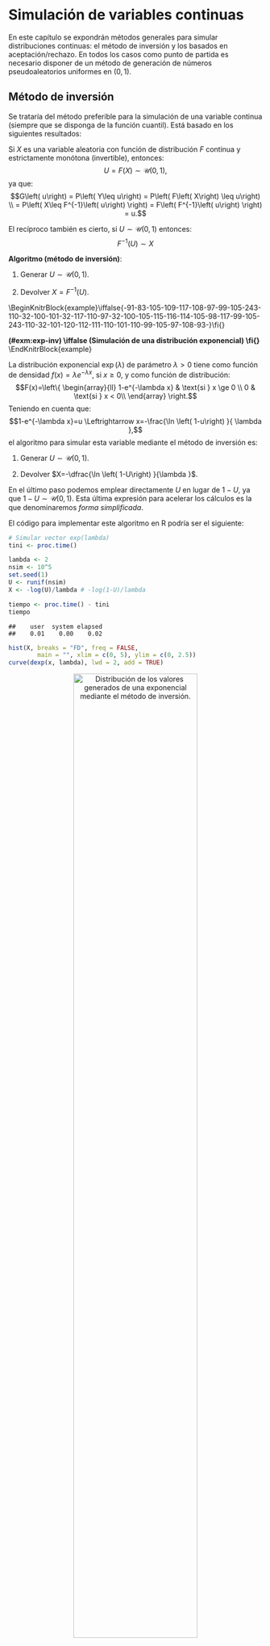 Simulación de variables continuas
=================================

<!-- PENDIENTE:
Emplear entorno algoritmo
Usar ejemplos en lugar de ejercicios
Emplearemos también $X\sim f$ para indicar que $X$ es una variable aleatoria con función de densidad $f$

Ejemplo cociente de uniformes
-->





En este capítulo se expondrán métodos generales para simular
distribuciones continuas: el método de inversión y los basados en
aceptación/rechazo. En todos los casos como punto de partida es necesario
disponer de un método de generación de números pseudoaleatorios uniformes en $(0,1)$.


Método de inversión
-------------------

Se trataría del método preferible para la simulación de una variable continua
(siempre que se disponga de la función cuantil). 
Está basado en los siguientes resultados:

Si $X$ es una variable aleatoria con función de distribución $F$ continua y estrictamente monótona 
(invertible), entonces:
$$U=F\left( X\right) \sim \mathcal{U}\left( 0,1\right),$$
ya que:
$$G\left( u\right) = P\left( Y\leq u\right) 
= P\left( F\left( X\right) \leq u\right) \\
= P\left( X\leq F^{-1}\left( u\right) \right) 
= F\left( F^{-1}\left( u\right) \right) = u.$$

El recíproco también es cierto, si $U\sim \mathcal{U}\left( 0,1\right)$
entonces: 
$$F^{-1}\left( U\right) \sim X$$

**Algoritmo (método de inversión)**:

1. Generar $U\sim \mathcal{U}\left( 0,1\right)$.

2. Devolver $X=F^{-1}\left( U\right)$.



\BeginKnitrBlock{example}\iffalse{-91-83-105-109-117-108-97-99-105-243-110-32-100-101-32-117-110-97-32-100-105-115-116-114-105-98-117-99-105-243-110-32-101-120-112-111-110-101-110-99-105-97-108-93-}\fi{}<div class="example"><span class="example" id="exm:exp-inv"><strong>(\#exm:exp-inv)  \iffalse (Simulación de una distribución exponencial) \fi{} </strong></span></div>\EndKnitrBlock{example}

La distribución exponencial $\exp \left( \lambda \right)$ de parámetro $\lambda>0$
tiene como función de densidad $f\left( x\right) =\lambda e^{-\lambda x}$, si $x\geq 0$,
y como función de distribución:
$$F(x)=\left\{ \begin{array}{ll}
1-e^{-\lambda x} & \text{si } x \ge 0 \\
0 & \text{si } x < 0\\
\end{array} \right.$$
Teniendo en cuenta que:
$$1-e^{-\lambda x}=u \Leftrightarrow x=-\frac{\ln \left( 1-u\right) }{ \lambda },$$
el algoritmo para simular esta variable mediante el método de inversión es:

1. Generar $U\sim \mathcal{U}\left( 0,1\right)$.

2. Devolver $X=-\dfrac{\ln \left( 1-U\right) }{\lambda }$.

En el último paso podemos emplear directamente $U$ en lugar de $1-U$, ya que $1 - U\sim \mathcal{U}\left( 0,1\right)$.
Esta última expresión para acelerar los cálculos es la que denominaremos *forma simplificada*. 

El código para implementar este algoritmo en R podría ser el siguiente:

```r
# Simular vector exp(lambda)
tini <- proc.time()

lambda <- 2
nsim <- 10^5
set.seed(1)
U <- runif(nsim)
X <- -log(U)/lambda # -log(1-U)/lambda

tiempo <- proc.time() - tini
tiempo
```

```
##    user  system elapsed 
##    0.01    0.00    0.02
```

```r
hist(X, breaks = "FD", freq = FALSE, 
        main = "", xlim = c(0, 5), ylim = c(0, 2.5))
curve(dexp(x, lambda), lwd = 2, add = TRUE)
```

<div class="figure" style="text-align: center">
<img src="05-Metodos_generales_continuas_files/figure-html/exp-inv-plot-1.png" alt="Distribución de los valores generados de una exponencial mediante el método de inversión." width="70%" />
<p class="caption">(\#fig:exp-inv-plot)Distribución de los valores generados de una exponencial mediante el método de inversión.</p>
</div>

Como se observa en la Figura \@ref(fig:exp-inv-plot) se trata de un método exacto (si está bien implementado) y la distribución de los valores generados se aproxima a la distribución teórica como cabría esperar con una muestra de ese tamaño.


### Algunas distribuciones que pueden simularse por el método de inversión

A continuación se incluyen algunas distribuciones que se pueden simular
fácilmente mediante el método de inversión. Se adjunta una forma
simplificada del método que tiene por objeto evitar cálculos
innecesarios (tal y como se hizo en el ejemplo de la exponencial).

Nombre  | Densidad  | $F\left( x\right)$  | $F^{-1}\left( U\right)$  | Forma simplificada
------------- | ------------- | ------------- | ------------- | -------------
$\exp\left( \lambda\right)$ ($\lambda>0$)  | $\lambda e^{-\lambda x}$, si $x\geq0$  | $1-e^{-\lambda x}$  | $-\dfrac{\ln\left( 1-U\right)  }\lambda$  | $-\dfrac{\ln U}\lambda$
Cauchy  | $\dfrac1{\pi\left( 1+x^{2}\right)  }$  | $\dfrac12+\dfrac{\arctan x}\pi$   | $\tan\left( \pi\left( U-\dfrac12\right) \right)$  | $\tan\pi U$
Triangular en $\left( 0,a\right)$  | $\dfrac2a\left( 1-\dfrac xa\right)$, si $0\leq x\leq a$  | $\dfrac2a\left(x-\dfrac{x^{2}}{2a}\right)$  | $a\left( 1-\sqrt{1-U}\right)$  | $a\left( 1-\sqrt{U}\right)$
Pareto ($a,b>0$)  | $\dfrac{ab^{a}}{x^{a+1}}$, si $x\geq b$  | $1-\left( \dfrac bx\right)^{a}$   | $\dfrac b{\left( 1-U\right)  ^{1/a}}$  | $\dfrac b{U^{1/a}}$
Weibull ($\lambda,\alpha>0$) | $\alpha\lambda^{\alpha}x^{\alpha-1}e^{-\left( \lambda x\right)  ^{\alpha}}$, si $x\geq0$  | $1-e^{-\left( \lambda x\right)  ^{\alpha}}$  | $\dfrac{\left( -\ln\left(1-U\right)  \right)  ^{1/\alpha}}\lambda$   | $\dfrac{\left( -\ln U\right)^{1/\alpha}}\lambda$\


\BeginKnitrBlock{exercise}<div class="exercise"><span class="exercise" id="exr:unnamed-chunk-2"><strong>(\#exr:unnamed-chunk-2) </strong></span></div>\EndKnitrBlock{exercise}

La distribución doble exponencial (o distribución de Laplace) de
parámetro $\lambda$ tiene función de densidad:
$$f\left( x\right)  =\frac{\lambda}{2}e^{-\lambda\left\vert x\right\vert
}\text{, }x\in\mathbb{R}$$ 
y función de distribución:
$$F\left( x\right)  =\int_{-\infty}^{x}f\left( t\right)  dt=\left\{
\begin{array}{ll}
\frac{1}{2}e^{\lambda x} & \text{si } x<0\\
1-\frac{1}{2}e^{-\lambda x} & \text{si } x\geq0
\end{array}
\ \right.$$

a)  Escribir una función que permita generar, por el método de
    inversión, una muestra de $n$ observaciones de esta distribución^[Esta distribución puede generarse fácilmente simulando una distribución exponencial y otorgarle un signo positivo o negativo con equiprobabilidad (ver Ejemplo \@ref(exm:dexp-mix)).].

    
    ```r
    ddexp <- function(x, lambda = 1){
    # Densidad doble exponencial
      lambda*exp(-lambda*abs(x))/2
    }
    
    rdexp <- function(lambda = 1){
    # Simulación por inversión
    # Doble exponencial
      U <- runif(1)
      if (U<0.5) {
        return(log(2*U)/lambda)
      } else {
        return(-log(2*(1-U))/lambda)
      }
    }
    
    rdexpn <- function(n = 1000, lambda = 1) {
    # Simulación n valores de doble exponencial
        x <- numeric(n)
        for(i in 1:n) x[i]<-rdexp(lambda)
        return(x)
    }
    ```


b)  Generar $10^{4}$ valores de la distribución doble exponencial de
    parámetro $\lambda=2$ y obtener el tiempo de CPU que tarda en
    generar la secuencia.

    
    ```r
    set.seed(54321)
    system.time(x <- rdexpn(10^4, 2))
    ```
    
    ```
    ##    user  system elapsed 
    ##    0.06    0.00    0.06
    ```


c)  Representar el histograma y compararlo con la densidad teórica.

    
    ```r
    hist(x, breaks = "FD", freq = FALSE, main="")
    # lines(density(x), col = 'blue')
    curve(ddexp(x, 2), add = TRUE)
    ```
    
    <div class="figure" style="text-align: center">
    <img src="05-Metodos_generales_continuas_files/figure-html/dexp-inv-1.png" alt="Distribución de los valores generados de una doble exponencial mediante el método de inversión." width="70%" />
    <p class="caption">(\#fig:dexp-inv)Distribución de los valores generados de una doble exponencial mediante el método de inversión.</p>
    </div>


### Ventajas e inconvenientes

Ventajas:

* Aplicable, en principio, a cualquier distribución continua.

Inconvenientes:

* Puede no ser posible encontrar una expresión explícita para 
  $F^{-1}\left( u\right).$

* Aún disponiendo de una expresión explícita para 
  $F^{-1}\left( u\right)$, su evaluación directa puede requerir
  mucho tiempo de computación.

Alternativas:

* Emplear métodos numéricos para resolver $F\left( x\right) -u=0$
  (requeriría resolver numéricamente esta ecuación para cada
  valor aleatorio que se desee generar).

* Utilizar una aproximación a $F^{-1}\left( u\right)$
  (inversión aproximada).
  

### Inversión aproximada

En muchos casos en los que no se puede emplear la expresión exacta de la función
cuantil $F^{-1}\left( u\right)$, se dispone de una aproximación suficientemente
buena que se puede emplear en el algoritmo anterior (se obtendrían simulaciones
con una distribución aproximada a la deseada).

Por ejemplo, para aproximar la función cuantil de la normal estándar, 
Odeh y Evans consideraron la siguiente función auxiliar :
$$ g\left( v\right)  =\sqrt{-2\ln v}\frac{A\left( \sqrt{-2\ln v}\right)
}{B\left( \sqrt{-2\ln v}\right)  },$$
siendo $A\left( x\right) =\sum_{i=0}^{4}a_{i}x^{i}$
y $B\left( x\right)  =\sum_{i=0}^{4}b_{i}x^{i}$ con:

$$\begin{array}{ll}
a_{0}=-0.322232431088 &  b_{0}=0.0993484626060 \\
a_{1}=-1 &  b_{1}=0.588581570495 \\
a_{2}=-0.342242088547 & b_{2}=0.531103462366 \\
a_{3}=-0.0204231210245 & b_{3}=0.103537752850 \\
a_{4}=-0.0000453642210148 & b_{4}=0.0038560700634
\end{array}$$

La aproximación consiste en utilizar $g\left( 1-u\right)$ en lugar de
$F^{-1}\left( u\right)$ para los valores de $u\in[10^{-20},\frac12]$
y $-g\left( u\right)$ si $u\in[\frac12,1-10^{-20}]$. Para $u\notin
[10^{-20},1-10^{-20}]$ (que sólo ocurre con una probabilidad de
$2\cdot10^{-20}$) la aproximación no es recomendable.

**Algoritmo de Odeh y Evans**

1. Generar $U\sim U\left( 0,1\right)$.

2. Si $U<10^{-20}$ ó $U>1-10^{-20}$ entonces volver a 1.

3. Si $U<0.5$ entonces hacer $X=g\left(1-U\right)$ 
   en caso contrario hacer $X=-g\left( U\right)$.

4. Devolver $X$.

En manuales de funciones matemáticas, como [Abramowitz y Stegun (1964)](http://people.math.sfu.ca/~cbm/aands/), 
se tienen aproximaciones de la función cuantil de las principales distribuciones
(por ejemplo en la página [993](http://people.math.sfu.ca/~cbm/aands/page_933.htm)
las correspondientes a la normal estándar). 


Método de aceptación rechazo {#AR}
----------------------------

Se trata de un método universal alternativo al de inversión para
el caso de que no se pueda emplear la función cuantil, 
pero se dispone de una expresión (preferiblemente sencilla) para la
función de densidad $f\left( x \right)$. 

Si $f$ es la densidad objetivo, la idea es simular una variable aleatoria
bidimensional $\left( X, Y\right)$ con distribución
uniforme en el hipografo de $f$ (el conjunto de puntos del plano 
comprendidos entre el eje OX y $f$):
$$A_{f}=\left\{ \left( x,y\right) \in \mathbb{R}^{2}:0\leq y\leq
f\left( x\right) \right\}.$$
De esta forma la primera componente tendrá la distribución deseada:

<img src="images/rechazo.png" width="70%" style="display: block; margin: auto;" />

$$ P\left( a<X<b\right) = \frac{\text{Area de }\left\{ \left( x,y\right) \in 
\mathbb{R}^{2}:a<x<b;~0\leq y\leq f\left( x\right) \right\} }{\text{Area de }
A_{f}} \\
= \int_{a}^{b}f\left( x\right) dx $$

<!-- 
el resultado anterior no depende de la constante normalizadora,
teorema aceptación/rechazo
por tanto es válido para cuasidensidades
-->
El resultado anterior es también válido para una cuasi-densidad $f^{\ast}$
(no depende de la constante normalizadora). 
El resultado general sería en siguiente:

* Si $X$ es una variable aleatoria con función de densidad $f$ 
  y $U \sim \mathcal{U}\left( 0, 1 \right)$ entonces
  $$\left( X,c\cdot U\cdot f\left( X\right) \right) \sim \mathcal{U}\left(
  A_{cf}\right)$$
  siendo
  $A_{cf}=\left\{ \left( x, y \right) \in \mathbb{R}^{2} : 0 \leq y \leq
  cf\left( x \right) \right\}$.

* Recíprocamente si $\left( X,Y\right) \sim \mathcal{U}\left(A_{cf}\right) \Rightarrow X\sim f$.

Para generar valores de una variable aleatoria bidimensional con distribución uniforme
en $A_{f}$ (o en $A_{f^{\ast }}$), se emplea el resultado anterior para 
generar valores en $A_{cg} \supset A_{f}$, siendo $g$ una densidad auxiliar
(preferiblemente fácil de simular y similar a $f$).
Teniendo en cuenta además que:

* Si $\left( X,Y\right) \sim \mathcal{U}\left( A\right)$ y 
  $B \subset A\Rightarrow \left. \left( X,Y\right) \right\vert _{B}
  \sim \mathcal{U}\left(B\right)$
  
Por tanto, si $\left( T, Y \right)$ sigue una distribución
uniforme en $A_{cg}$, aceptando los valores de
$\left( T, Y\right)$ que pertenezcan a $A_{f}$ (o a $A_{f^{\ast }}$) se obtendrán 
generaciones con distribución uniforme sobre $A_{f}$ (o $A_{f^{\ast }}$) 
y la densidad de la primera componente $T$ será $f$.

### Algoritmo

Supongamos que $f$ es la densidad objetivo y $g$ es una densidad
auxiliar (fácil de simular y similar a $f$), de forma que
existe una constante $c>0$ tal que:
$$f\left( x\right) \leq c\cdot g\left( x\right) 
\text{, }\forall x\in \mathbb{R}\text{.}$$

Algoritmo (Von Neuman, 1951):

1.  Generar $U\sim \mathcal{U}\left( 0, 1\right)$.

2.  Generar $T\sim g$.

3.  Si $c\cdot U\cdot g\left( T\right) \leq f\left( T\right)$
    devolver $X=T$,

    en caso contrario volver al paso 1.


### Densidades acotadas en un intervalo cerrado

Sea $f$ una función de
densidad cualquiera con soporte en un intervalo cerrado $[a,b]$ (es
decir, $\{x/f\left( x\right)  \neq0\}=[a,b]$) de tal forma que
existe una constante $M>0$ tal que $f\left( x\right)  \leq M$ $\forall x$ (es decir,
$f$ es acotada superiormente). En este caso puede tomarse como densidad
auxiliar $g$, la de una $\mathcal{U}(a,b)$. En efecto, tomando
$c=M\left( b-a\right)$ y teniendo en cuenta que
$$g\left( x\right)  =\left\{
\begin{array}{ll}\frac{1}{b-a} & \text{si } x\in\lbrack a,b]\\
0 & \text{en caso contrario}
\end{array} \right.$$ 
se tiene que
$f\left( x\right)  \leq M = \frac{c}{b-a}=c\cdot g\left(
x\right)$, $\forall x\in\lbrack a,b]$. Así pues, el algoritmo quedaría
como sigue:


1. Generar $U,V\sim \mathcal{U}\left( 0, 1\right)$.

2. Hacer $T = a + \left( b-a \right) V$.

3.  Si $M \cdot U\leq f\left( T \right)$
    devolver $X = T$,

    en caso contrario volver al paso 1.


**Nota**: no confundir $M$ con $c = M \left( b - a \right)$.


<!-- Incluir cuentas de AR para la doble exponencial -->

\BeginKnitrBlock{exercise}<div class="exercise"><span class="exercise" id="exr:unnamed-chunk-6"><strong>(\#exr:unnamed-chunk-6) </strong></span></div>\EndKnitrBlock{exercise}

Desarrollar el código necesario para generar, por el método de
aceptación-rechazo, una muestra de $n$ observaciones de una
distribución normal estándar:
$$f\left( x\right)  =\frac{1}{\sqrt{2\pi}}e^{-\frac{x^{2}}{2}}\text{, }x\in\mathbb{R}\text{, }$$
empleando como distribución auxiliar una doble exponencial con $\lambda=1$ 
(más adelante veremos que esta es la elección óptima para el parámetro de la densidad auxiliar) y que la cota optima
es:$$c_{\text{opt}}=\sqrt{\frac{2e}{\pi}}\simeq1.\,3155.$$ Para
establecer la condición de aceptación o rechazo se puede tener en
cuenta que:
$$c\cdot U\cdot\frac{g\left( T\right)  }{f\left( T\right)  }=\sqrt{\frac
{2e}{\pi}}U\sqrt{\frac{\pi}{2}}\exp\left( \frac{T^{2}}{2}-\left\vert
T\right\vert \right)  =U\cdot\exp\left( \frac{T^{2}}{2}-\left\vert
T\right\vert +\frac{1}{2}\right)  ,$$
aunque en general puede ser recomendable emplear $c\cdot U\cdot g\left( T\right) \leq f\left( T\right)$.


```r
# densidad objetivo: dnorm
# densidad auxiliar: ddexp

# EJECUTAR CÓDIGO DEL APARTADO A DEL EJERCICIO 1
c.opt <- sqrt(2*exp(1)/pi)
lambda.opt <- 1
ngen <- 0

rnormAR <- function() {
# Simulación por aceptación-rechazo
# Normal estandar a partir de doble exponencial
  while (TRUE) {
    U <- runif(1)
    X <- rdexp(1) # lambda = 1
    ngen <<- ngen+1 # Comentar esta línea para uso normal
    # if (U*exp((X^2+1)*0.5-abs(X)) <= 1) return(X)
    if (c.opt * U * ddexp(X, lambda.opt) <= dnorm(X)) return(X)
  }
}

rnormARn <- function(n=1000) {
# Simulación n valores N(0,1)
    x <- numeric(n)
    for(i in 1:n) x[i]<-rnormAR()
    return(x)
}

# Grafico
curve(c.opt * ddexp(x), xlim = c(-4, 4), lty = 2)
curve(dnorm(x), add = TRUE)
```

<img src="05-Metodos_generales_continuas_files/figure-html/unnamed-chunk-7-1.png" width="70%" style="display: block; margin: auto;" />


a)  Generar una muestra de $10^{4}$ observaciones empleando este
    algoritmo. Obtener el tiempo de CPU y calcular el número medio
    de generaciones de la distribución auxiliar.

    
    ```r
    set.seed(54321)
    nsim <- 10^4
    
    ngen <- 0
    system.time(x <- rnormARn(nsim))
    ```
    
    ```
    ##    user  system elapsed 
    ##    0.21    0.00    0.20
    ```
    
    ```r
    # Nº generaciones
    {
    cat("\nNº de generaciones = ", ngen)
    cat("\nNº medio de generaciones = ", ngen/nsim)
    cat("\nProporción de rechazos = ", 1-nsim/ngen, "\n")
    }
    ```
    
    ```
    ## 
    ## Nº de generaciones =  13163
    ## Nº medio de generaciones =  1.3163
    ## Proporción de rechazos =  0.2402948
    ```


b)  Representar el histograma y compararlo con la densidad teórica.
    
    
    ```r
    hist(x, breaks="FD", freq=FALSE)
    curve(dnorm(x), add=TRUE)
    ```
    
    <img src="05-Metodos_generales_continuas_files/figure-html/unnamed-chunk-9-1.png" width="70%" style="display: block; margin: auto;" />



### Eficiencia del algoritmo

Como medida de la eficiencia del algoritmo de aceptación-rechazo
podríamos considerar el número de iteraciones del algoritmo, 
es decir, el número de generaciones de la densidad auxiliar y
de comparaciones para aceptar un valor de la densidad objetivo.
Este número $N$ es aleatorio y sigue una distribución geométrica 
(número de pruebas necesarias hasta obtener el primer éxito) 
con parámetro $p$ (probabilidad de éxito) la probabilidad de aceptación 
en el paso 3:
$$p = \frac{\text{area}\left(
        A_{f}\right) }{\text{area}\left( A_{cg}\right) }=\frac{1}{c}.$$
Por tanto:
$$E\left( N \right) = \frac1p = c$$ 
es el número medio de iteraciones del algoritmo 
(el número medio de pares de variables $\left( T,U\right)$ 
que se necesitan generar, y de comparaciones, para obtener
una simulación de la densidad objetivo).

Es obvio, por tanto, que cuanto más cercano a 1 sea el valor de $c$ más eficiente será el algoritmo (el caso de $c=1$ se correspondería con $g=f$ y no tendría sentido emplear este algoritmo).
El principal problema con este método es encontrar una densidad auxiliar $g$ de forma que:
$$c_{\text{opt}}=\max_{\{x : g\left( x\right) >0\}}
\frac{f\left( x\right) }{g\left( x\right) }.$$
sea próximo a 1.
Una solución intermedia consiste en seleccionar una familia paramétrica de densidades $\{g_{\theta} : \theta \in \Theta\}$ entre las que haya alguna que se parezca bastante a $f$, 
encontrar el valor de $c$ óptimo para cada densidad de esa familia:
$$c_{\theta}=\max_{x}\frac{f\left(  x\right)  }{g_{\theta}\left( x\right) }$$ 
y, finalmente, elegir el mejor valor $\theta_{0}$ del parámetro, en el sentido de ofrecer el menor posible $c_{\theta}$:
$$c_{\theta_{0}}=\min_{\theta\in\Theta}\max_{x}\frac{f\left(  x\right) }{g_{\theta}\left(  x\right)  }.$$


\BeginKnitrBlock{exercise}<div class="exercise"><span class="exercise" id="exr:unnamed-chunk-10"><strong>(\#exr:unnamed-chunk-10) </strong></span></div>\EndKnitrBlock{exercise}

Continuando con el ejercicio anterior del método de
aceptación-rechazo para generar observaciones de una
distribución normal estándar, empleando como distribución 
auxiliar una doble exponencial:

c)  Aproximar la cota óptima numéricamente.

    
    ```r
    # Obtención de un valor c óptimo aproximado
    optimize(f=function(x){dnorm(x)/ddexp(x)}, maximum=TRUE, interval=c(-1,1))
    ```
    
    ```
    ## $maximum
    ## [1] -0.999959
    ## 
    ## $objective
    ## [1] 1.315489
    ```
    
    ```r
    # NOTA: Cuidado con los límites
    # optimize(f=function(x){dnorm(x)/ddexp(x)}, maximum=TRUE, interval=c(0,2))
    
    # Valor óptimo real
    # sqrt(2*exp(1)/pi)
    c.opt
    ```
    
    ```
    ## [1] 1.315489
    ```


d)  Aproximar el parámetro óptimo de la densidad auxiliar
    numéricamente (normalmente comenzaríamos por este paso).

    
    ```r
    # Obtención de valores c y lambda óptimos aproximados
    fopt <- function(lambda) {
      # Obtiene c fijado lambda
      optimize(f = function(x){dnorm(x)/ddexp(x,lambda)},
               maximum=TRUE, interval=c(0,2))$objective
    }
    
    # Encontar lambda que minimiza
    res <- optimize(f=function(x){fopt(x)}, interval=c(0.5,2))
    lambda.opt2 <- res$minimum
    c.opt2 <- res$objective
    ```


### Ejemplo: Inferencia Bayesiana

El algoritmo de Aceptación-Rechazo se emplea habitualmente en
Inferencia Bayesiana:

* $f(x|\theta )$ densidad muestral.

* $\pi (\theta )$ densidad a priori.

* $\mathbf{x}=(x_{1},...,x_n)^{\prime }$ muestra observada.

* La distribución a posteriori de $\theta$ es:
  $$\pi (\theta |\mathbf{x})=\frac{L(\mathbf{x}|\theta )\pi (\theta )}
  {\int L(\mathbf{x}|\theta )\pi (\theta )d\theta }$$
  siendo $L(\mathbf{x}|\theta )$ la función de verosimilitud
  ($L(\mathbf{x}|\theta )=\prod\limits_{i=1}^{n}f(x_{i}|\theta)$
  suponiendo i.i.d.). Es decir:
  $$\pi (\theta |\mathbf{x})\propto L(\mathbf{x}|\theta )\pi (\theta ).$$


Para simular valores de la densidad a posteriori $\pi (\theta | \mathbf{x})$ 
a partir de la densidad a priori $\pi (\theta )$

* $\pi (\theta |\mathbf{x})/\pi (\theta )\propto L(\mathbf{x}|\theta )$

* $L(\mathbf{x}|\theta )\leq c^{\prime }=L(\mathbf{x}|\hat{\theta})$ siendo
  $\hat{\theta}$ el estimador MV de $\theta$.

Algoritmo:

1. Generar $U\sim \mathcal{U}\left( 0,1\right)$.

2. Generar $\tilde{\theta}\sim \pi (\theta )$.

3.  Si $L(\mathbf{x}|\hat{\theta})\cdot U \leq 
    L(\mathbf{x}|\tilde{\theta})$ devolver $\tilde{\theta}$,

    en caso contrario volver al paso 1.

\BeginKnitrBlock{exercise}<div class="exercise"><span class="exercise" id="exr:unnamed-chunk-13"><strong>(\#exr:unnamed-chunk-13) </strong></span></div>\EndKnitrBlock{exercise}

Para la estimación Bayes de la media de una normal se suele utilizar
como distribución a priori una Cauchy.

a)  Generar una muestra i.i.d. $X_{i}\sim N(\theta_{0},1)$ de tamaño
    $n=10$ con $\theta_{0}=1$. Utilizar una $Cauchy(0,1)$
    (`rcauchy`) como distribución a priori y como densidad auxiliar
    para simular por aceptación-rechazo una muestra de la densidad a
    posteriori (emplear `dnorm` para construir la verosimilitud).
    Obtener el intervalo de probabilidad al 95%.


    
    ```r
    mu0 <- 1
    n <- 10
    nsim <- 10^3
    set.seed(54321)
    x <- rnorm(n, mean = mu0)
    
    # Función de verosimilitud
    lik <- function(mu){prod(dnorm(x, mean = mu))}
    
    # Cota óptima
    # Estimación por máxima verosimilitud
    emv <- optimize(f = lik, int = range(x), maximum = TRUE)
    emv
    ```
    
    ```
    ## $maximum
    ## [1] 0.7353805
    ## 
    ## $objective
    ## [1] 3.303574e-08
    ```
    
    ```r
    c <- emv$objective
    ```
    En este caso concreto, ya sabríamos que el estimador máximo verosímil es la media muestral:
    
    ```r
    mean(x)
    ```
    
    ```
    ## [1] 0.7353958
    ```
    y por tanto:
    
    ```r
    c <- lik(mean(x))
    c    
    ```
    
    ```
    ## [1] 3.303574e-08
    ```
    Finalmente podríamos emplear el siguiente código para generar simulaciones de la distribución a posteriori mediante aceptación-rechazo a partir de la distribución de Cauchy:
    
    ```r
    ngen <- nsim
    Y <- rcauchy(nsim)
    ind <- (c*runif(nsim) > sapply(Y, lik)) # TRUE si no verifica condición
    # Volver a generar si no verifica condición
    while (sum(ind)>0){
      le <- sum(ind)
      ngen <- ngen + le
      Y[ind] <- rcauchy(le)
      ind[ind] <- (c*runif(le) > sapply(Y[ind], lik)) # TRUE si no verifica condición
    }
    
    { # Número generaciones
      cat("Número de generaciones = ", ngen)
      cat("\nNúmero medio de generaciones = ", ngen/nsim)
      cat("\nProporción de rechazos = ", 1-nsim/ngen,"\n")
    }
    ```
    
    ```
    ## Número de generaciones =  5898
    ## Número medio de generaciones =  5.898
    ## Proporción de rechazos =  0.830451
    ```
    
    ```r
    # Intervalo de probabilidad al 95% (IC Bayes)
    q <- quantile(Y, c(0.025, 0.975))
    
    # Representar estimador e IC Bayes
    hist(Y, freq=FALSE, main="Distribución a posteriori")
    # abline(v = mean(x), lty = 3) # Estimación frecuentista
    abline(v = mean(Y), lty = 2, lwd = 2)  # Estimación Bayesiana
    abline(v = q, lty = 2)
    ```
    
    <img src="05-Metodos_generales_continuas_files/figure-html/unnamed-chunk-17-1.png" width="70%" style="display: block; margin: auto;" />

b)  Repetir el apartado anterior con $n=100$.


Modificaciones del método de aceptación rechazo
-----------------------------------------------

En el tiempo de computación influye:

* La proporción de aceptación (debería ser grande).

* La dificultad de simular con la densidad auxiliar.

* El tiempo necesario para hacer la comparación en el paso 4.

En ciertos casos el tiempo de computación necesario para evaluar $f(x)$ puede ser alto.

Para evitar evaluaciones de la densidad se puede emplear una función "squeeze" (Marsaglia, 1977) que aproxime la densidad por abajo:
$$s(x)\leq f(x).$$

Algoritmo:

1.  Generar $U\sim \mathcal{U}\left( 0,1\right)$ y $T\sim g$.

2.  Si $c\cdot U\cdot g\left( T\right) \leq s\left( T\right)$ devolver $X=T$,

    en caso contrario

    2.a.  si $c\cdot U\cdot g\left( T\right) \leq f\left( T\right)$ 
          devolver $X=T$,
    
    2.b.  en caso contrario volver al paso 1.



<img src="images/squeeze.png" width="70%" style="display: block; margin: auto;" />

Cuanto mayor sea el área bajo $s\left( x\right)$ (más próxima a 1)
más efectivo será el algoritmo.

Se han desarrollado métodos generales para la construcción de las
funciones $g$ y $s$ de forma automática
(cada vez que se evalúa la densidad se mejoran las aproximaciones).
Estos métodos se basan principalmente en que una transformación de
la densidad objetivo es cóncava o convexa.

### Muestreo por rechazo adaptativo (ARS)

Supongamos que $f$ es una cuasi-densidad log-cóncava 
(i.e. $\frac{\partial ^{2}}{\partial x^{2}}\log f\left( x\right) <0,
~\forall x$).

Sea $S_n=\left\{ x_{i}:i=0,\cdots ,n+1\right\}$ con
$f(x_{i})$ conocidos.

Denotamos por $L_{i,i+1}(x)$ la recta pasando por $\left( x_{i},\log
f(x_{i})\right)$ y $\left( x_{i+1},\log f(x_{i+1})\right)$

* $L_{i,i+1}(x)\leq \log f\left( x\right)$ en el intervalo 
  $I_{i}=(x_{i},x_{i+1}]$

* $L_{i,i+1}(x)\geq \log f\left( x\right)$ fuera de $I_{i}$

En el intervalo $I_{i}$ se definen las envolventes de $\log f\left(
x\right)$:

* $\underline{\phi}_n(x)=L_{i,i+1}(x)$

* $\overline{\phi}_n(x)=\min \left\{L_{i-1,i}(x),L_{i+1,i+2}(x)\right\}$

Las envolventes de $f\left( x\right)$ en $I_{i}$ serán:

* $s_n(x)=\exp \left( \underline{\phi}_n(x)\right)$

* $G_n(x)=\exp \left( \overline{\phi}_n(x)\right)$


Tenemos entonces que:
$$s_n(x)\leq f\left( x\right) \leq G_n(x)=c\cdot g_n(x)$$
donde $g_n(x)$ es una mixtura discreta de distribuciones tipo exponencial truncadas
(las tasas pueden ser negativas), 
que se puede simular fácilmente mediante el método de inversión.

Algoritmo (Gilks, 1992):

1. Inizializar $n$ y $s_n$.

2.  Generar $U\sim \mathcal{U}\left( 0,1\right)$ y
    $T\sim g_n$.

3.  Si $U\cdot G_n\left( T\right) \leq s_n\left( T\right)$
    devolver $X=T$,

    en caso contrario, 

    3.a Si $U\cdot G_n\left( T\right) \leq f\left( T\right)$
        devolver $X=T$.

    3.b Hacer $n=n+1$, añadir $T$ a $S_n$ 
        y actualizar $s_n$ y $G_n$.

4.  Volver al paso 2.


Gilks y Wild (1992) propusieron un método similar pero empleando
tangentes para construir la cota superior.

La mayoría de las densidades de la familia de distribuciones
exponencial son log-cóncavas.
Hörmann (1995) extendió esta aproximación al caso de densidades
$T_{c}$-cóncavas:
$$T_{c}(x) = signo(c)x^{c} \\
T_{0}(x) = \log (x).$$
Aparte de la transformación logarítmica, la transformación
$T_{-1/2}(x)=-1/\sqrt{x}$ es habitualmente la más empleada.

### Método del cociente de uniformes

Se puede ver como una modificación del método de aceptación rechazo,
de especial interés cuando el soporte no es acotado.

Si $(U,V)$ se distribuye uniformemente sobre:
$$C_{h} = \left\{ \left( u,v\right) \in \mathbb{R}^{2} : 
0<u\leq \sqrt{h(v/u)} \right\},$$
siendo $h$ una función no negativa integrable
(cuasi-densidad), entonces $X=V/U$ tiene función de densidad
proporcional a $h$ (Kinderman y Monahan, 1977). 
Además $C_{h}$ tiene área finita.

De modo análogo al método de aceptación-rechazo, hay modificaciones
para acelerar los cálculos y automatizar el proceso, construyendo
regiones mediante polígonos:$$C_{i}\subset C_{h}\subset C_{s}.$$

Método de composición
---------------------

En ocasiones la densidad de interés se puede expresar como una
mixtura discreta de densidades:
$$f(x)=\sum_{j=1}^{k}p_{j}f_{j}(x)$$
con $\sum_{j=1}^{k}p_j=1$, $p_j\geq 0$ y $f_j$ densidades 
(sería también válido para funciones de distribución o variables aleatorias,
incluyendo el caso discreto).

Algoritmo:

1. Generar $J$ con distribución $P\left( J=j \right) = p_j$.

2. Generar $X\sim f_J$.

\BeginKnitrBlock{example}\iffalse{-91-68-105-115-116-114-105-98-117-99-105-243-110-32-100-111-98-108-101-32-101-120-112-111-110-101-110-99-105-97-108-93-}\fi{}<div class="example"><span class="example" id="exm:dexp-mix"><strong>(\#exm:dexp-mix)  \iffalse (Distribución doble exponencial) \fi{} </strong></span></div>\EndKnitrBlock{example}
A partir de la densidad de la distribución doble exponencial:
$$f\left( x\right) =\frac{\lambda }{2}e^{-\lambda \left\vert x\right\vert }%
\text{, }\forall x\in \mathbb{R},$$
se deduce que:
$$f\left( x\right) =\frac{1}{2}f_{1}\left( x\right) +\frac{1}{2}f_{2}\left(
x\right)$$
siendo:
$$f_{1}\left( x\right) = \left\{ 
\begin{array}{ll}
\lambda e^{-\lambda x} & \text{si } x\geq 0 \\ 
0 & \text{si} x<0
\end{array}
\ \right. \\
f_{2}\left( x\right) = \left\{ 
\begin{array}{ll}
\lambda e^{\lambda x} & \text{si } x<0 \\ 
0 & \text{si} x\geq 0
\end{array}
\ \right.$$

Algoritmo:

1. Generar $U,V\sim \mathcal{U}\left( 0,1\right)$.

2. Si $U<0.5$ devolver $X=-\ln \left( 1-V\right)$.

3.  En caso contrario devolver $X=\ln V$.

Observaciones:

* En ocasiones se hace un reciclado de los números aleatorios
  (solo se genera una uniforme, e.g. $V=2(U-0.5)$ si
  $U\in (0.5,1)$).

* En ciertas ocasiones por comodidad, para simular una muestra de
  tamaño $n$, se simulan muestras de tamaño $np_{i}$ con densidad
  $f_{i}$ y se combinan aleatoriamente.


Otro ejemplo de una mixtura discreta es el estimador tipo núcleo de la densidad (ver e.g. la ayuda de la función `density()` de R o la [Sección 4.3](https://rubenfcasal.github.io/book_remuestreo/cap4-boot-suav.html) del libro [Técnicas de Remuestreo](https://rubenfcasal.github.io/book_remuestreo)).
Simular a partir de una estimación de este tipo es lo que se conoce como *bootstrap suavizado*. 

En el caso de una mixtura continua tendríamos:
$$f(x)=\int g(x|y)h(y)dy$$

Algoritmo:

1. Generar $Y\sim h$.

2. Generar $X\sim g(\cdot |Y)$.

Este algoritmo es muy empleado en Inferencia Bayesiana y en la simulación de algunas variables discretas (como la Binomial Negativa, denominada también distribución Gamma–Poisson, o la distribución Beta-Binomial),
ya que el resultado sería válido cambiando las funciones de densidad $f$ y $g$ por funciones de masa de probabilidad.

## Métodos específicos para la generación de algunas distribuciones notables

Ver ejemplos en el libro de Ricardo (cuidado con la notación de la distribución Gamma, no es la empleada en R y en el presente libro) y ayuda de las funciones implementadas en R:

* Método de Box-Müller (para la generación de normales independientes)

* Algoritmos de Jöhnk y Cheng para la generación de la distribución Beta.

### Método de Box-Müller

Se basa en la siguiente propiedad. Dadas dos variables aleatorias independientes $E \sim \exp\left(  1\right)$ y
$U \sim \mathcal{U}( 0, 1 )$, las variables
$\sqrt{2E} \cos 2\pi U$ y $\sqrt{2E}\operatorname{sen} 2\pi U$ son
$\mathcal{N}( 0, 1 )$ independientes.

**Algoritmo de Box-Müller**

1. Generar $U,V\sim \mathcal{U}( 0, 1 )$.

2. Hacer $W_1=\sqrt{-2\ln U}$ y $W_2=2\pi V$.

3. Devolver $X_1=W_1\cos W_2$, $X_2=W_1\operatorname{sen}W_2$.

Podemos hacer que la función `rnorm()` de R emplee este algoritmo estableciendo el parámetro `normal.kind` a `"Box-Muller"` en una llamada previa a `set.seed()` o `RNGkind()`.

Este método está relacionado con el de la FFT (transformada de Fourier; e.g. Davies y Harte, 1987) o el *Circular embedding* (Dietrich and Newsam, 1997), para la generación de una normal multidimensional con dependencia.
Considerando módulos exponenciales y fases aleatorias generamos normales independientes:

* Cambiando la varianza de $W_1$ se induce dependencia.

* Cambiando la distribución de $W_2$ se generan distribuciones distintas de la normal.

